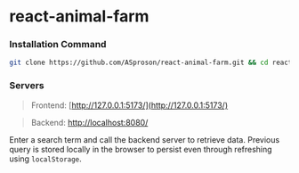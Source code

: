 # react-animal-farm

### Installation Command

```bash
git clone https://github.com/ASproson/react-animal-farm.git && cd react-animal-farm && npm install && npm run dev && cd server && npm install && node .
```

### Servers

> Frontend: [http://127.0.0.1:5173/](http://127.0.0.1:5173/)

> Backend: [http://localhost:8080/](http://localhost:8080/)

Enter a search term and call the backend server to retrieve data. Previous query is stored locally in the browser to persist even through refreshing using `localStorage`. 
